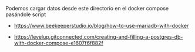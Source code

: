 Podemos cargar datos desde este directorio en el docker compose pasándole script

- https://www.beekeeperstudio.io/blog/how-to-use-mariadb-with-docker

- https://levelup.gitconnected.com/creating-and-filling-a-postgres-db-with-docker-compose-e1607f6f882f